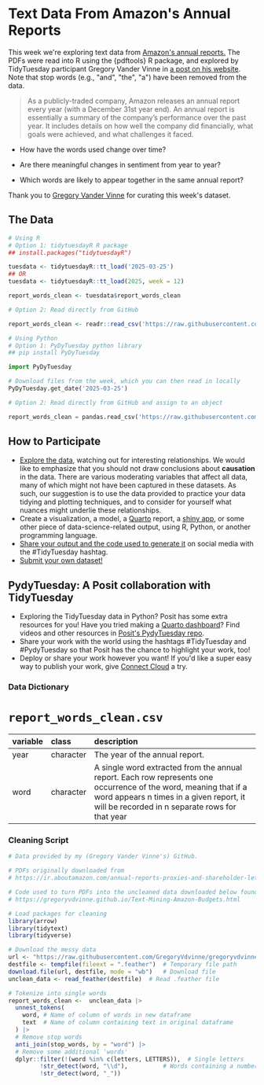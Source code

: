 # Text Data From Amazon's Annual Reports

This week we're exploring text data from 
[Amazon's annual reports.](https://ir.aboutamazon.com/annual-reports-proxies-and-shareholder-letters/default.aspx)
The PDFs were read into R using the {pdftools} R package, and explored by TidyTuesday
participant Gregory Vander Vinne in 
[a post on his website](https://gregoryvdvinne.github.io/Text-Mining-Amazon-Budgets.html).
Note that stop words (e.g., "and", "the", "a") have been removed from the data.

> As a publicly-traded company, Amazon releases an annual report every year (with a December 31st year end). An annual report is essentially a summary of the company’s performance over the past year. It includes details on how well the company did financially, what goals were achieved, and what challenges it faced.

- How have the words used change over time? 

- Are there meaningful changes in sentiment from year to year? 

- Which words are likely to appear together in the same annual report?

Thank you to [Gregory Vander Vinne](https://github.com/GregoryVdvinne) for curating this week's dataset.

## The Data

```r
# Using R
# Option 1: tidytuesdayR R package 
## install.packages("tidytuesdayR")

tuesdata <- tidytuesdayR::tt_load('2025-03-25')
## OR
tuesdata <- tidytuesdayR::tt_load(2025, week = 12)

report_words_clean <- tuesdata$report_words_clean

# Option 2: Read directly from GitHub

report_words_clean <- readr::read_csv('https://raw.githubusercontent.com/rfordatascience/tidytuesday/main/data/2025/2025-03-25/report_words_clean.csv')
```

```python
# Using Python
# Option 1: PyDyTuesday python library
## pip install PyDyTuesday

import PyDyTuesday

# Download files from the week, which you can then read in locally
PyDyTuesday.get_date('2025-03-25')

# Option 2: Read directly from GitHub and assign to an object

report_words_clean = pandas.read_csv('https://raw.githubusercontent.com/rfordatascience/tidytuesday/main/data/2025/2025-03-25/report_words_clean.csv')
```

## How to Participate

- [Explore the data](https://r4ds.hadley.nz/), watching out for interesting relationships. We would like to emphasize that you should not draw conclusions about **causation** in the data. There are various moderating variables that affect all data, many of which might not have been captured in these datasets. As such, our suggestion is to use the data provided to practice your data tidying and plotting techniques, and to consider for yourself what nuances might underlie these relationships.
- Create a visualization, a model, a [Quarto](https://quarto.org/) report, a [shiny app](https://shiny.posit.co/), or some other piece of data-science-related output, using R, Python, or another programming language.
- [Share your output and the code used to generate it](../../../sharing.md) on social media with the #TidyTuesday hashtag.
- [Submit your own dataset!](../../../pr_instructions.md)  

## PydyTuesday: A Posit collaboration with TidyTuesday  

- Exploring the TidyTuesday data in Python?  Posit has some extra resources for you! Have you tried making a [Quarto dashboard](https://quarto.org/docs/dashboards/)? Find videos and other resources in [Posit's PydyTuesday repo](https://github.com/posit-dev/python-tidytuesday-challenge).
- Share your work with the world using the hashtags #TidyTuesday and #PydyTuesday so that Posit has the chance to highlight your work, too!
- Deploy or share your work however you want! If you'd like a super easy way to publish your work, give [Connect Cloud](https://connect.posit.cloud/) a try.


### Data Dictionary

# `report_words_clean.csv`

|variable |class     |description                           |
|:--------|:---------|:-------------------------------------|
|year     |character |The year of the annual report. |
|word     |character |A single word extracted from the annual report. Each row represents one occurrence of the word, meaning that if a word appears n times in a given report, it will be recorded in n separate rows for that year|

### Cleaning Script

```r
# Data provided by my (Gregory Vander Vinne's) GitHub. 

# PDFs originally downloaded from 
# https://ir.aboutamazon.com/annual-reports-proxies-and-shareholder-letters/default.aspx

# Code used to turn PDFs into the uncleaned data downloaded below found here 
# https://gregoryvdvinne.github.io/Text-Mining-Amazon-Budgets.html

# Load packages for cleaning
library(arrow)
library(tidytext)
library(tidyverse)

# Download the messy data
url <- "https://raw.githubusercontent.com/GregoryVdvinne/gregoryvdvinne.github.io/main/Amazon_Budgets/Data/Intermediate/all_reports_ocr_uncleaned.feather"
destfile <- tempfile(fileext = ".feather")  # Temporary file path
download.file(url, destfile, mode = "wb")   # Download file
unclean_data <- read_feather(destfile)  # Read .feather file

# Tokenize into single words
report_words_clean <-  unclean_data |>
  unnest_tokens(
    word, # Name of column of words in new dataframe
    text  # Name of column containing text in original dataframe
  ) |>
  # Remove stop words
  anti_join(stop_words, by = "word") |>
  # Remove some additional 'words'
  dplyr::filter(!(word %in% c(letters, LETTERS)),  # Single letters
         !str_detect(word, "\\d"),          # Words containing a number
         !str_detect(word, "_"))

```
